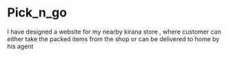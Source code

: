 # Pick_n_go
I have designed a website for my nearby kirana store , where customer can either take the packed items from the shop or can be delivered to home by his agent 
